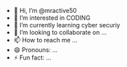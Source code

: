 - 👋 Hi, I’m @mractive50
- 👀 I’m interested in CODING
- 🌱 I’m currently learning cyber securiy
- 💞️ I’m looking to collaborate on ...
- 📫 How to reach me ...
- 😄 Pronouns: ...
- ⚡ Fun fact: ...

<!---
mractive50/mractive50 is a ✨ special ✨ repository because its `README.md` (this file) appears on your GitHub profile.
You can click the Preview link to take a look at your changes.
--->
